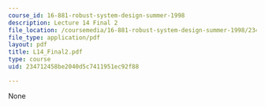 ```yaml
---
course_id: 16-881-robust-system-design-summer-1998
description: Lecture 14 Final 2
file_location: /coursemedia/16-881-robust-system-design-summer-1998/234712458be2040d5c7411951ec92f88_L14_Final2.pdf
file_type: application/pdf
layout: pdf
title: L14_Final2.pdf
type: course
uid: 234712458be2040d5c7411951ec92f88

---
```

None